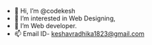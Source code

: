- 👋 Hi, I’m @codekesh
- 👀 I’m interested in Web Designing, 
- 🌱 I’m Web developer.
- 📫 Email ID- keshavradhika1823@gmail.com

<!---
codekesh/codekesh is a ✨ special ✨ repository because its `README.md` (this file) appears on your GitHub profile.
You can click the Preview link to take a look at your changes.
--->
